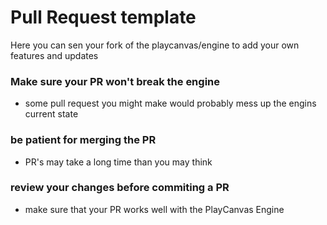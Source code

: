 # Pull Request template

Here you can sen your fork of the playcanvas/engine to add your own features and updates

### Make sure your PR won't break the engine
* some pull request you might make would probably mess up the engins current state
### be patient for merging the PR
* PR's may take a long time than you may think
### review your changes before commiting a PR
* make sure that your PR works well with the PlayCanvas Engine
